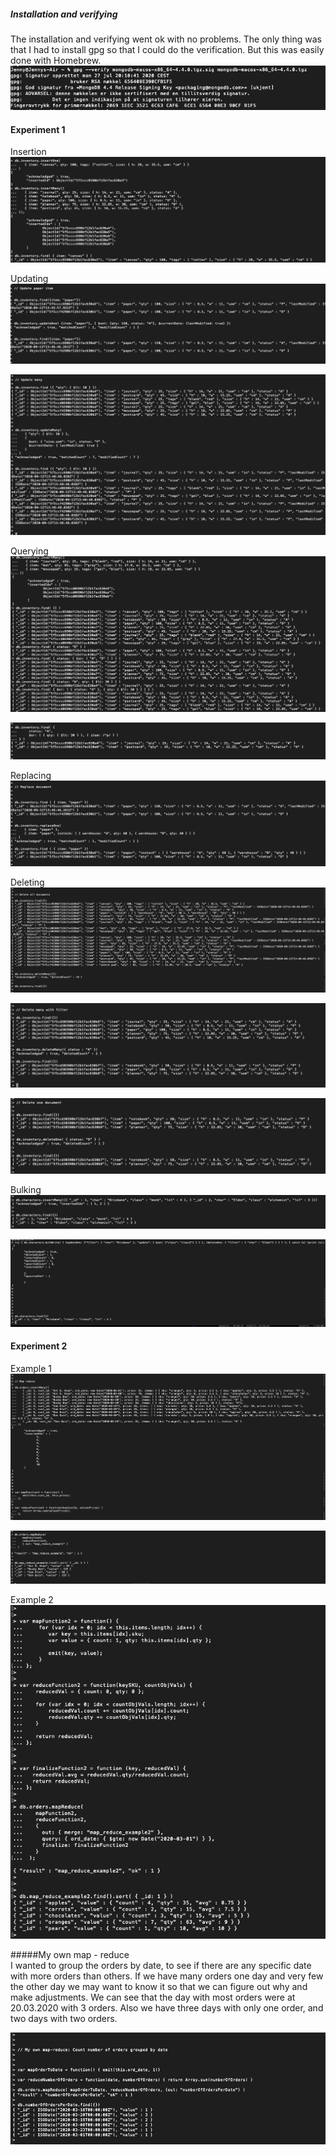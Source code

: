 ##### Installation and verifying   
The installation and verifying went ok with no problems. The only thing was that I had to install gpg so that I could do the verification. But this was easily done with Homebrew.  
 ![VerifyMongoDb](Screenshots/VerifyMongoDb.png?raw=true)  

#### Experiment 1    
 
Insertion   
![InsertionMongoDb](Screenshots/InsertionMongoDb.png?raw=true)   
   
Updating   
![UpdatePaperMongoDb](Screenshots/UpdatePaperMongoDb.png?raw=true)   
   
![UpdateManyMongoDb](Screenshots/UpdateManyMongoDb.png?raw=true)   

Querying    
![QueryMongoDb](Screenshots/QueryMongoDb.png?raw=true)   
   
![OrQueryMongoDb](Screenshots/OrQueryMongoDb.png?raw=true)   
 
 Replacing     
![ReplaceOneMongoDb](Screenshots/ReplaceOneMongoDb.png?raw=true)   
 
 Deleting   
![DeleteAllMongoDb](Screenshots/DeleteAllMongoDb.png?raw=true)   
   
![DeleteManyMonogDb](Screenshots/DeleteManyMonogDb.png?raw=true)   
   
![DeleteOneConditionMongoDb](Screenshots/DeleteOneConditionMongoDb.png?raw=true)   
 
Bulking   
![BulkReadyMonogDb](Screenshots/BulkReadyMonogDb.png?raw=true)   
   
![BulkWriteMongoDb](Screenshots/BulkWriteMongoDb.png?raw=true)   


#### Experiment 2   

Example 1   
![Mapreduce1](Screenshots/MapReduce1.png?raw=true)   

![MapReduce11](Screenshots/MapReduce11.png?raw=true)   

Example 2   
![MapReduce2](Screenshots/MapReduce2.png?raw=true)   

#####My own map - reduce    
I wanted to group the orders by date, to see if there are any specific date with more 
orders than others. If we have many orders one day and very few the other day we may want to 
know it so that we can figure out why and make adjustments. We can see that the day with most orders were at 
20.03.2020 with 3 orders. Also we have three days with only one order, and two days with two orders. 

![OwnReduce](Screenshots/MyOwnReduce.png?raw=true)     
 